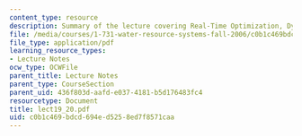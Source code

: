 ```yaml
---
content_type: resource
description: Summary of the lecture covering Real-Time Optimization, Dynamic Programming.
file: /media/courses/1-731-water-resource-systems-fall-2006/c0b1c469bdcd694ed5258ed7f8571caa_lect19_20.pdf
file_type: application/pdf
learning_resource_types:
- Lecture Notes
ocw_type: OCWFile
parent_title: Lecture Notes
parent_type: CourseSection
parent_uid: 436f803d-aafd-e037-4181-b5d176483fc4
resourcetype: Document
title: lect19_20.pdf
uid: c0b1c469-bdcd-694e-d525-8ed7f8571caa
---
```


